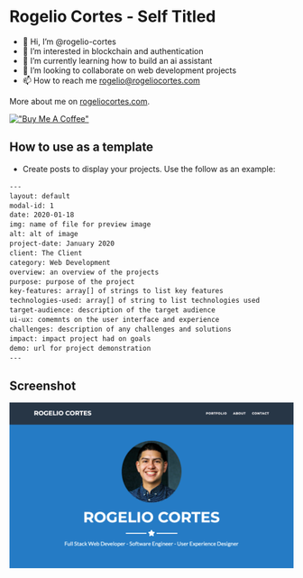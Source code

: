 # Rogelio Cortes - Self Titled

- 👋 Hi, I’m @rogelio-cortes
- 👀 I’m interested in blockchain and authentication
- 🌱 I’m currently learning how to build an ai assistant
- 💞️ I’m looking to collaborate on web development projects
- 📫 How to reach me rogelio@rogeliocortes.com

More about me on [rogeliocortes.com](https://rogeliocortes.com/).

[!["Buy Me A Coffee"](https://www.buymeacoffee.com/assets/img/custom_images/orange_img.png)](https://www.buymeacoffee.com/rogeliocortes)

## How to use as a template

- Create posts to display your projects. Use the follow as an example:

```txt
---
layout: default
modal-id: 1
date: 2020-01-18
img: name of file for preview image
alt: alt of image
project-date: January 2020
client: The Client
category: Web Development
overview: an overview of the projects
purpose: purpose of the project
key-features: array[] of strings to list key features
technologies-used: array[] of string to list technologies used
target-audience: description of the target audience
ui-ux: comemnts on the user interface and experience
challenges: description of any challenges and solutions
impact: impact project had on goals
demo: url for project demonstration
---
```

## Screenshot

![screenshot](https://raw.githubusercontent.com/rogelio-cortes/rogelio-cortes.github.io/master/screenshot.png)
